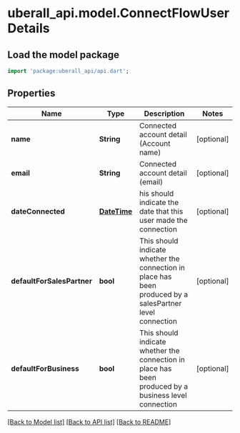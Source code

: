 # uberall_api.model.ConnectFlowUserDetails

## Load the model package
```dart
import 'package:uberall_api/api.dart';
```

## Properties
Name | Type | Description | Notes
------------ | ------------- | ------------- | -------------
**name** | **String** | Connected account detail (Account name) | [optional] 
**email** | **String** | Connected account detail (email) | [optional] 
**dateConnected** | [**DateTime**](DateTime.md) | his should indicate the date that this user made the connection | [optional] 
**defaultForSalesPartner** | **bool** | This should indicate whether the connection in place has been produced by a salesPartner level connection | [optional] 
**defaultForBusiness** | **bool** | This should indicate whether the connection in place has been produced by a business level connection | [optional] 

[[Back to Model list]](../README.md#documentation-for-models) [[Back to API list]](../README.md#documentation-for-api-endpoints) [[Back to README]](../README.md)


